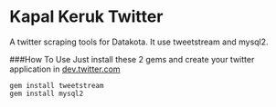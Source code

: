 Kapal Keruk Twitter
===================

A twitter scraping tools for Datakota. It use tweetstream and mysql2.

###How To Use
Just install these 2 gems and create your twitter application in [dev.twitter.com](http://dev.twitter.com)
    
    gem install tweetstream
    gem install mysql2
